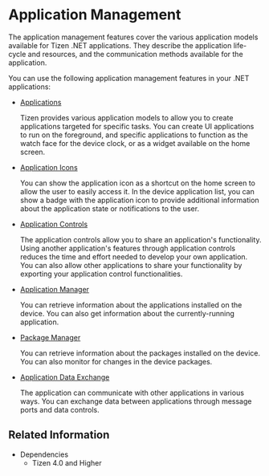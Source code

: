 # Application Management

The application management features cover the various application models available for Tizen .NET applications. They describe the application life-cycle and resources, and the communication methods available for the application.

You can use the following application management features in your .NET applications:

- [Applications](applications.md)

  Tizen provides various application models to allow you to create applications targeted for specific tasks. You can create UI applications to run on the foreground, and specific applications to function as the watch face for the device clock, or as a widget available on the home screen.

- [Application Icons](app-icons.md)

  You can show the application icon as a shortcut on the home screen to allow the user to easily access it. In the device application list, you can show a badge with the application icon to provide additional information about the application state or notifications to the user.

- [Application Controls](app-controls.md)

  The application controls allow you to share an application's functionality. Using another application's features through application controls reduces the time and effort needed to develop your own application. You can also allow other applications to share your functionality by exporting your application control functionalities.

- [Application Manager](app-manager.md)

  You can retrieve information about the applications installed on the device. You can also get information about the currently-running application.

- [Package Manager](package-manager.md)

  You can retrieve information about the packages installed on the device. You can also monitor for changes in the device packages.

- [Application Data Exchange](app-communication.md)

  The application can communicate with other applications in various ways. You can exchange data between applications through message ports and data controls.


## Related Information
- Dependencies
  - Tizen 4.0 and Higher
